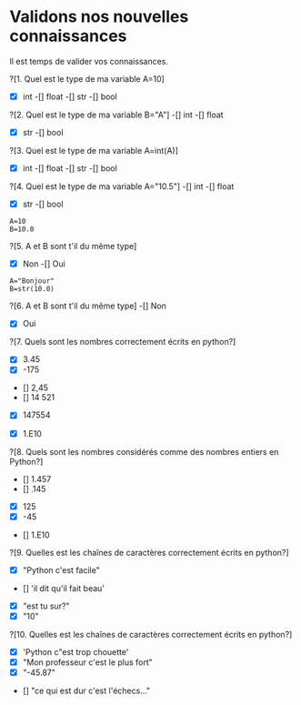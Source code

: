 # Validons nos nouvelles connaissances
Il est temps de valider vos connaissances.

?[1. Quel est le type de ma variable A=10]
-[X] int
-[] float
-[] str
-[] bool

?[2. Quel est le type de ma variable B="A"]
-[] int
-[] float
-[X] str
-[] bool

?[3. Quel est le type de ma variable A=int(A)]
-[X] int
-[] float
-[] str
-[] bool

?[4. Quel est le type de ma variable A="10.5"]
-[] int
-[] float
-[X] str
-[] bool

```
A=10
B=10.0
```
?[5. A et B sont t'il du même type]
-[X] Non
-[] Oui

```
A="Bonjour"
B=str(10.0)
```
?[6. A et B sont t'il du même type]
-[] Non
-[X] Oui


?[7. Quels sont les nombres correctement écrits en python?]
- [X] 3.45
- [X] -175
- [] 2,45
- [] 14 521
- [X] 147554
- [X] 1.E10


?[8. Quels sont les nombres considérés comme des nombres entiers en Python?]
- [] 1.457
- [] .145
- [X] 125
- [X] -45
- [] 1.E10


?[9. Quelles est les chaînes de caractères correctement écrits en python?]
- [X] "Python c'est facile"
- [] 'il dit qu'il fait beau'
- [x] "est tu sur?"
- [X] "10"

?[10. Quelles est les chaînes de caractères correctement écrits en python?]
- [X] 'Python c"est trop chouette'
- [X] "Mon professeur c'est le plus fort"
- [x] "-45.87"
- [] "ce qui est dur c'est l'échecs..."
